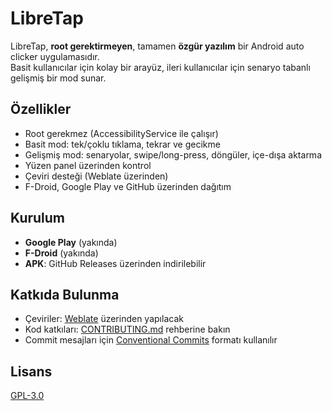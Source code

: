 # LibreTap

LibreTap, **root gerektirmeyen**, tamamen **özgür yazılım** bir Android auto clicker uygulamasıdır.  
Basit kullanıcılar için kolay bir arayüz, ileri kullanıcılar için senaryo tabanlı gelişmiş bir mod sunar.  

## Özellikler
- Root gerekmez (AccessibilityService ile çalışır)
- Basit mod: tek/çoklu tıklama, tekrar ve gecikme
- Gelişmiş mod: senaryolar, swipe/long-press, döngüler, içe-dışa aktarma
- Yüzen panel üzerinden kontrol
- Çeviri desteği (Weblate üzerinden)
- F-Droid, Google Play ve GitHub üzerinden dağıtım

## Kurulum
- **Google Play** (yakında)  
- **F-Droid** (yakında)  
- **APK**: GitHub Releases üzerinden indirilebilir

## Katkıda Bulunma
- Çeviriler: [Weblate](https://weblate.org/) üzerinden yapılacak
- Kod katkıları: [CONTRIBUTING.md](CONTRIBUTING.md) rehberine bakın
- Commit mesajları için [Conventional Commits](https://www.conventionalcommits.org/) formatı kullanılır

## Lisans
[GPL-3.0](LICENSE)
